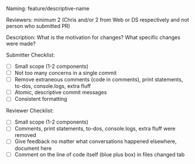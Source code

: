Naming: feature/descriptive-name

Reviewers: minimum 2 (Chris and/or 2 from Web or DS respectively and not person who submitted PR)

Description: 
  What is the motivation for changes?
  What specific changes were made?

Submitter Checklist: 
  - [ ] Small scope (1-2 components)
  - [ ] Not too many concerns in a single commit
  - [ ] Remove extraneous comments (code in comments), print statements, to-dos, console.logs, extra fluff
  - [ ] Atomic, descriptive commit messages
  - [ ] Consistent formatting

Reviewer Checklist:
  - [ ] Small scope (1-2 components)
  - [ ] Comments, print statements, to-dos, console.logs, extra fluff were removed
  - [ ] Give feedback no matter what conversations happened elsewhere, document here
  - [ ] Comment on the line of code itself (blue plus box) in files changed tab
